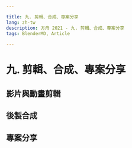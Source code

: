 ```yaml
---

title: 九. 剪輯、合成、專案分享
lang: zh-tw
description: 方舟 2021 - 九. 剪輯、合成、專案分享
tags: BlenderMD, Article

---
```


九. 剪輯、合成、專案分享
===

## 影片與動畫剪輯

## 後製合成

## 專案分享